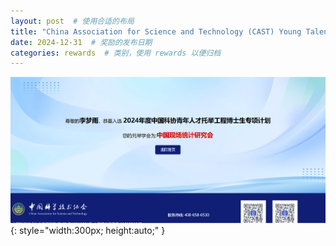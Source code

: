 ```yaml
---
layout: post  # 使用合适的布局
title: "China Association for Science and Technology (CAST) Young Talent Support Program for Doctoral Students, with support from the Chinese Association for Applied Statistics (CAAS) (Mengyu Li)"  # 奖励名称
date: 2024-12-31  # 奖励的发布日期
categories: rewards  # 类别，使用 rewards 以便归档
---
```


![荣誉证书](../images/李梦雨青托.png){: style="width:300px; height:auto;" }
